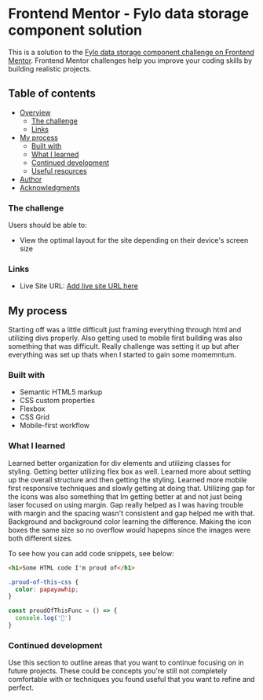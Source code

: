 # Frontend Mentor - Fylo data storage component solution

This is a solution to the [Fylo data storage component challenge on Frontend Mentor](https://www.frontendmentor.io/challenges/fylo-data-storage-component-1dZPRbV5n). Frontend Mentor challenges help you improve your coding skills by building realistic projects. 

## Table of contents

- [Overview](#overview)
  - [The challenge](#the-challenge)
  - [Links](#links)
- [My process](#my-process)
  - [Built with](#built-with)
  - [What I learned](#what-i-learned)
  - [Continued development](#continued-development)
  - [Useful resources](#useful-resources)
- [Author](#author)
- [Acknowledgments](#acknowledgments)


### The challenge

Users should be able to:

- View the optimal layout for the site depending on their device's screen size

### Links

- Live Site URL: [Add live site URL here](https://your-live-site-url.com)

## My process
Starting off was a little difficult just framing everything through html and utilizing divs properly. Also getting used to mobile first building was also something that was difficult. Really challenge was setting it up but after everything was set up thats when I started to gain some momemntum. 
### Built with

- Semantic HTML5 markup
- CSS custom properties
- Flexbox
- CSS Grid
- Mobile-first workflow


### What I learned

Learned better organization for div elements and utilizing classes for styling. Getting better utilizing flex box as well. Learned more about setting up the overall structure and then getting the styling. Learned more mobile first responsive techniques and slowly getting at doing that. Utilizing gap for the icons was also something that Im getting better at and not just being laser focused on using margin. Gap really helped as I was having trouble with margin and the spacing wasn't consistent and gap helped me with that. Background and background color learning the difference. Making the icon boxes the same size so no overflow would hapepns since the images were both different sizes. 

To see how you can add code snippets, see below:

```html
<h1>Some HTML code I'm proud of</h1>
```
```css
.proud-of-this-css {
  color: papayawhip;
}
```
```js
const proudOfThisFunc = () => {
  console.log('🎉')
}
```


### Continued development

Use this section to outline areas that you want to continue focusing on in future projects. These could be concepts you're still not completely comfortable with or techniques you found useful that you want to refine and perfect.


